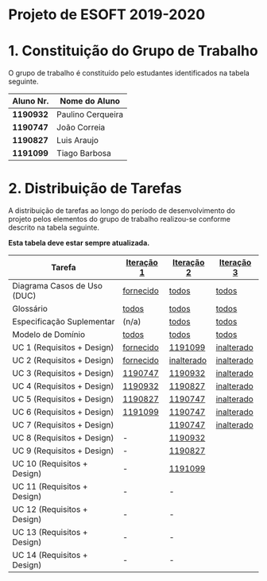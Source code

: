 # Projeto de ESOFT 2019-2020


# 1. Constituição do Grupo de Trabalho ###

O grupo de trabalho é constituído pelo estudantes identificados na tabela seguinte.

| Aluno Nr.	   | Nome do Aluno			    |
|--------------|------------------------------|
| **1190932**  | Paulino Cerqueira            |
| **1190747**  | João Correia                 |
| **1190827**  | Luis Araujo                  |
| **1191099**  | Tiago Barbosa                |


# 2. Distribuição de Tarefas ###

A distribuição de tarefas ao longo do período de desenvolvimento do projeto pelos elementos do grupo de trabalho realizou-se conforme descrito na tabela seguinte.

**Esta tabela deve estar sempre atualizada.**

| Tarefa                      | [Iteração 1](Iteracao1/README.md) | [Iteração 2](Iteracao2/README.md) | [Iteração 3](Iteracao1/README.md) |
|-----------------------------|------------|------------|------------|
| Diagrama Casos de Uso (DUC) |  [fornecido](Iteracao1/DUC.md)   |   [todos](Iteracao2/DUC.md)  |   [todos](Iteracao3/DUC.md)  |
| Glossário  |  [todos](Iteracao1/Glossario.md)   |   [todos](Iteracao2/Glossario.md)  |   [todos](Iteracao3/Glossario.md)  |
| Especificação Suplementar   |   (n/a)    |   [todos](Iteracao2/FURPS.md)  |   [todos](Iteracao3/FURPS.md)  |
| Modelo de Domínio           |  [todos](Iteracao1/MD.md)   |   [todos](Iteracao2/MD.png)  |   [todos](Iteracao3/MD.md)  |
| UC 1 (Requisitos + Design)  |  [fornecido](Iteracao1/UC1_RegistarOrganizacao.md)   | [1191099](Iteracao1/UC1_RegistarOrganizacao.md) | [inalterado](Iteracao1/UC1_RegistarOrganizacao.md)            |
| UC 2 (Requisitos + Design)  |  [fornecido](Iteracao1/UC2_DefinirArea.md)   |[inalterado](Iteracao1/UC2_DefinirArea.md)               | [inalterado](Iteracao1/UC2_DefinirArea.md)                          |
| UC 3 (Requisitos + Design)  |  [1190747](Iteracao1/UC3_DefinirCategoria.md)   | [1190932](Iteracao1/UC3_DefinirCategoria.md) |  [inalterado](Iteracao1/UC3_DefinirCategoria.md)           |
| UC 4 (Requisitos + Design)  |  [1190932](Iteracao1/UC4_EspecificarCT.md)   | [1190827](Iteracao1/UC4_EspecificarCT.md) | [inalterado](Iteracao1/UC4_EspecificarCT.md)            |
| UC 5 (Requisitos + Design)  |  [1190827](Iteracao1/UC5_EspecificarColaborador.md)   | [1190747](Iteracao1/UC5_EspecificarColaborador.md)  | [inalterado](Iteracao1/UC5_EspecificarColaborador.md)             |
| UC 6 (Requisitos + Design)  |  [1191099](Iteracao1/UC6_EspecificarTarefa.md)   |  [1190747](Iteracao1/UC6_EspecificarTarefa.md) | [inalterado](Iteracao1/UC6_EspecificarTarefa.md)            |
| UC 7 (Requisitos + Design)  |  | [1190747](Iteracao2/UC7_RegistarFreelancer.md)|[inalterado](Iteracao2/UC7_RegistarFreelancer.md) |
| UC 8 (Requisitos + Design)  |- |[1190932](Iteracao2/UC8_PublicarTarefa.md) | |
| UC 9 (Requisitos + Design)  |- | [1190827](Iteracao2/UC9_EfetuarCandidatura.md)| |
| UC 10 (Requisitos + Design)  | -| [1191099](Iteracao2/UC10_SeriarAnuncio.md)| |
| UC 11 (Requisitos + Design)|- |- | |
|UC 12 (Requisitos + Design)|- |- | | 
|UC 13 (Requisitos + Design)| -| -| |
|UC 14 (Requisitos + Design)| -|- | |


